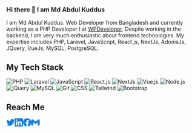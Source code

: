 ### Hi there 👋 I am Md Abdul Kuddus

I am Md Abdul Kuddus. Web Developer from Bangladesh and currently working as a PHP Developer I at [WPDeveloper](https://wpdeveloper.com). Despite working in the backend, I am very much enthusiastic about frontend technologies. My expertise includes PHP, Laravel, JavaScript, React.js, NextJs, AdonisJs, JQuery, VueJs, MySQL, PostgreSQL.

## My Tech Stack

![PHP](https://img.shields.io/badge/-PHP-%232c3e50?style=for-the-badge&logo=PHP)
![Laravel](https://img.shields.io/badge/-Laravel-%232c3e50?style=for-the-badge&logo=laravel)
![JavaScript](https://img.shields.io/badge/-JavaScript-%232c3e50?style=for-the-badge&logo=javascript)
![React.js](https://img.shields.io/badge/-React.js-%232c3e50?style=for-the-badge&logo=react)
![NextJs](https://img.shields.io/badge/-NextJs-%232c3e50?style=for-the-badge&logo=Next.js)
![Vue.js](https://img.shields.io/badge/-Vue.js-%232c3e50?style=for-the-badge&logo=vuedotjs)
![Node.js](https://img.shields.io/badge/-Node.js-%232c3e50?style=for-the-badge&logo=nodedotjs)
![jQuery](https://img.shields.io/badge/-jQuery-%232c3e50?style=for-the-badge&logo=jQuery)
![MySQL](https://img.shields.io/badge/-MySQL-%232c3e50?style=for-the-badge&logo=MySQL)
![Git](https://img.shields.io/badge/-Git-%232c3e50?style=for-the-badge&logo=git)
![CSS](https://img.shields.io/badge/-CSS-%232c3e50?style=for-the-badge&logo=css3)
![Tailwind](https://img.shields.io/badge/-Tailwind-%232c3e50?style=for-the-badge&logo=tailwindcss)
![Bootstrap](https://img.shields.io/badge/-Bootstrap-%232c3e50?style=for-the-badge&logo=Bootstrap)

## Reach Me

<a href="https://twitter.com/dekuddus">
  <img align="left" alt="Twitter" width="22px" src="./assets/twitter.svg" />
</a>
<a href="https://www.linkedin.com/in/dekuddus">
  <img align="left" alt="LinkedIn" width="22px" src="./assets/linkedin.svg" />
</a>
<a href="https://www.facebook.com/dekuddus">
  <img align="left" alt="Facebook" width="22px" src="./assets/facebook.svg" />
</a>
<a href="mailto:ma.kuddus37@gmail.com">
  <img align="left" alt="Mail" width="22px" src="./assets/gmail.svg" />
</a>
